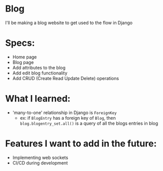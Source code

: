 # Blog
I'll be making a blog website to get used to the flow in Django

# Specs:
- Home page
- Blog page
- Add attributes to the blog
- Add edit blog functionality
- Add CRUD (Create Read Update Delete) operations

# What I learned:
- 'many-to-one' relationship in Django is `ForeignKey`
    - ex: if `BlogEntry` has a foreign key of `Blog`, then `blog.blogentry_set.all()` is a query of all the blogs entries in blog

# Features I want to add in the future:
- Implementing web sockets
- CI/CD during development
